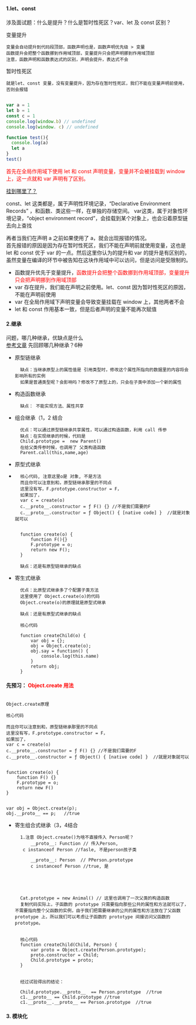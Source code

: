 #### 1.let、const
涉及面试题：什么是提升？什么是暂时性死区？var、let 及 const 区别？

变量提升
	
	变量会自动提升到代码段顶部，函数声明也是，函数声明优先级 > 变量
	函数提升会把整个函数挪到作用域顶部，变量提升只会把声明挪到作用域顶部
	注意，函数声明和函数表达式的区别，声明会提升，表达式不会
	
暂时性死区	  
	
	就是let、const 变量，没有变量提升，因为存在暂时性死区，我们不能在变量声明前使用，否则会报错


```js

var a = 1
let b = 1
const c = 1
console.log(window.b) // undefined
console.log(window. c) // undefined

function test(){
  console.log(a)
  let a
}
test() 
```
<font color="red">
首先在全局作用域下使用 let 和 const 声明变量，变量并不会被挂载到 window 上，这一点就和 var 声明有了区别。</font>

[挂到哪里了？](https://segmentfault.com/a/1190000018398694)

const、let 这类都是，属于声明性环境记录，“Declarative Environment Records” ，和函数、类这些一样，在单独的存储空间。
var这类，属于对象性环境记录，“object environment record”，会挂载到某个对象上，也会沿着原型链去向上查找






再者当我们在声明 a 之前如果使用了 a，就会出现报错的情况。  
首先报错的原因是因为存在暂时性死区，我们不能在声明前就使用变量，这也是 let 和 const 优于 var 的一点。然后这里你认为的提升和 var 的提升是有区别的，虽然变量在编译的环节中被告知在这块作用域中可以访问，但是访问是受限制的。



+ 函数提升优先于变量提升，<font color="red">函数提升会把整个函数挪到作用域顶部，变量提升只会把声明挪到作用域顶部</font>
+ var 存在提升，我们能在声明之前使用。let、const 因为暂时性死区的原因，不能在声明前使用
+ var 在全局作用域下声明变量会导致变量挂载在 window 上，其他两者不会
+ let 和 const 作用基本一致，但是后者声明的变量不能再次赋值



#### 2.继承

问题，哪几种继承，优缺点是什么  
[参考文章](https://juejin.im/post/5b4d9ed0e51d45198c018c87)
先回顾哪几种继承？6种  

+ 原型链继承
		
		缺点：当继承原型上的属性值是 引用类型时，修改这个属性所指向的数据里的内容将会影响所有的实例
		如果是普通类型呢？会影响吗？修改不了原型上的，只会在子类中添加一个新的属性
		
+ 构造函数继承
	  	
	  	缺点： 不能实现方法、属性共享
	  	
+ 组合继承（1，2 结合
	  
	  	优点：可以通过原型链继承共享属性，可以通过构造函数，利用 call 传参
	  	缺点：在实现继承的时候，代码是
	  	Child.prototype =  new Parent()
	  	在给父类传参时候，也调用了 父类构造函数
	  	Parent.call(this,name,age)
	  	
	  	
+ 原型式继承  
+ 
		核心代码, 注意这里o是 对象, 不是方法  
		而且你可以注意到和，原型链继承那里的不同点  
		这里没有写，F.prototype.constructor = F，   
		如果加了，
		var c = create(o)
		c.__proto__.constructor = ƒ F() {} //不是我们需要的F
		c.__proto__.constructor = ƒ Object() { [native code] }  //就是对象就可以
		
				
		function create(o) {
			function F(){}
			F.prototype = o;
			return new F();
		}
		
		缺点：还是有原型链继承的缺点
+ 寄生式继承

		优点：比原型式继承多了个配置子类方法
		这里使用了 Object.create(o)的代码
		Object.create(o)的原理就是原型式继承
		
		缺点：还是有原型式继承的缺点
		
		核心代码  
		
		function createChild(o) {
            var obj = {};
            obj = Object.create(o);
            obj.say = function() {
                console.log(this.name)
            }
            return obj;
        }
        
        
        
 #### 先预习：  <font color="red" >Object.create 用法</font>  

```

Object.create原理

核心代码

而且你可以注意到和，原型链继承那里的不同点  
这里没有写，F.prototype.constructor = F，   
如果加了，
var c = create(o)
c.__proto__.constructor = ƒ F() {} //不是我们需要的F
c.__proto__.constructor = ƒ Object() { [native code] }  //就是对象就可以


function create(o) {
    function F() {}
    F.prototype = o;
    return new F()
}


var obj = Object.create(p);
obj.__proto__ == p;   //true

```       
        
+ 寄生组合式继承（3，4结合

		1.注意 Object.create()为啥不直接传入 Person呢？		
			__proto__: Function // 传入Person, 
		 c instanceof Person //fasle, 不是person孩子类
		
			__proto__: Person  // PPerson.prototype
			c instanceof Person //true, 是

		
		
		
		
		Cat.prototype = new Animal() // 这里也调用了一次父类的构造函数
		复制代码实际上，子函数的 prototype 只需要指向那些公共的属性和方法就可以了，不需要指向整个父函数的实例，由于我们把需要继承的公共的属性和方法放在了父函数prototype 上，所以我们可以考虑让子函数的 prototype 间接访问父函数的 prototype。
		
		
		核心代码
		function createChild(Child, Person) {
            var proto = Object.create(Person.prototype);
            proto.constructor = Child;
            Child.prototype = proto;
        }
        
        
        经过试验得出的结论：
        
        Child.prototype.__proto__  == Person.prototype  //true
        c1.__proto__ == Child.prototype //true
        c1.__proto__.__proto__ == Person.prototype  //true
        
        





#### 3. 模块化















